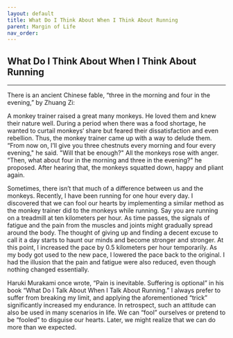```yaml
---
layout: default
title: What Do I Think About When I Think About Running
parent: Margin of Life
nav_order: 
---
```


## What Do I Think About When I Think About Running

---

There is an ancient Chinese fable, “three in the morning and four in the evening,” by Zhuang Zi: 

A monkey trainer raised a great many monkeys. He loved them and knew their nature well. During a period when there was a food shortage, he wanted to curtail monkeys‘ share but feared their dissatisfaction and even rebellion. Thus, the monkey trainer came up with a way to delude them. “From now on, I’ll give you three chestnuts every morning and four every evening," he said. "Will that be enough?" All the monkeys rose with anger. “Then, what about four in the morning and three in the evening?" he proposed. After hearing that, the monkeys squatted down, happy and pliant again. 

Sometimes, there isn’t that much of a difference between us and the monkeys. Recently, I have been running for one hour every day. I discovered that we can fool our hearts by implementing a similar method as the monkey trainer did to the monkeys while running. Say you are running on a treadmill at ten kilometers per hour. As time passes, the signals of fatigue and the pain from the muscles and joints might gradually spread around the body. The thought of giving up and finding a decent excuse to call it a day starts to haunt our minds and become stronger and stronger. At this point, I increased the pace by 0.5 kilometers per hour temporarily. As my body got used to the new pace, I lowered the pace back to the original. I had the illusion that the pain and fatigue were also reduced, even though nothing changed essentially. 

Haruki Murakami once wrote, “Pain is inevitable. Suffering is optional” in his book “What Do I Talk About When I Talk About Running.” I always prefer to suffer from breaking my limit, and applying the aforementioned “trick” significantly increased my endurance. In retrospect, such an attitude can also be used in many scenarios in life. We can “fool” ourselves or pretend to be “fooled” to disguise our hearts. Later, we might realize that we can do more than we expected. 